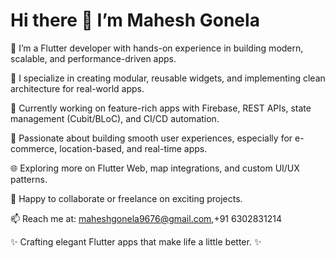 # Hi there 👋 I’m Mahesh Gonela
🔧 I’m a Flutter developer with hands-on experience in building modern, scalable, and performance-driven apps.

🧰 I specialize in creating modular, reusable widgets, and implementing clean architecture for real-world apps.

🚀 Currently working on feature-rich apps with Firebase, REST APIs, state management (Cubit/BLoC), and CI/CD automation.

📱 Passionate about building smooth user experiences, especially for e-commerce, location-based, and real-time apps.

🌐 Exploring more on Flutter Web, map integrations, and custom UI/UX patterns.

💬 Happy to collaborate or freelance on exciting projects.

📫 Reach me at: maheshgonela9676@gmail.com,+91 6302831214


✨ Crafting elegant Flutter apps that make life a little better. ✨

